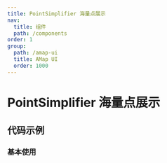 ```yaml
---
title: PointSimplifier 海量点展示
nav:
  title: 组件
  path: /components
order: 1
group:
  path: /amap-ui
  title: AMap UI
  order: 1000
---
```


# PointSimplifier 海量点展示

## 代码示例

### 基本使用

<code src="./demo/demo-01.tsx" />
